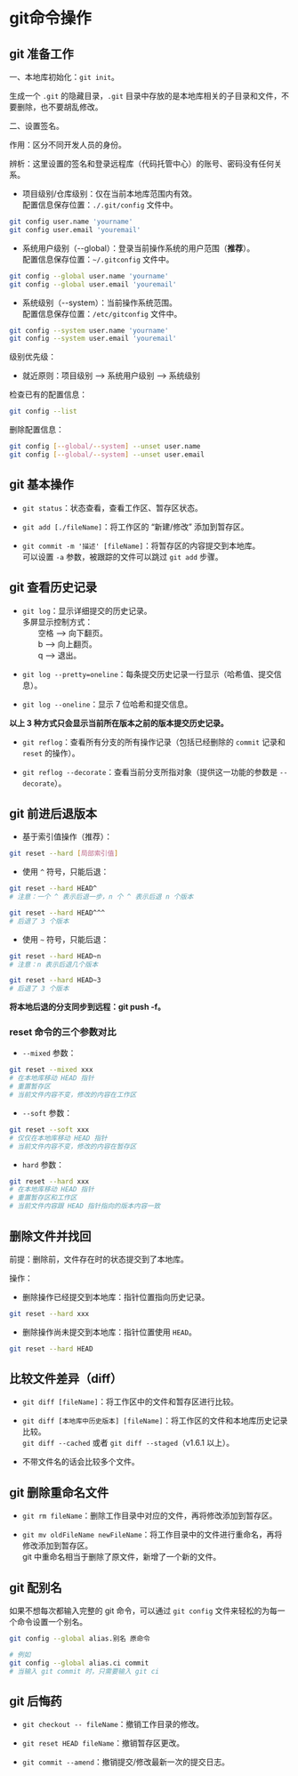 # git命令操作

## git 准备工作

一、本地库初始化：`git init`。

生成一个 `.git` 的隐藏目录，`.git` 目录中存放的是本地库相关的子目录和文件，不要删除，也不要胡乱修改。

二、设置签名。

作用：区分不同开发人员的身份。

辨析：这里设置的签名和登录远程库（代码托管中心）的账号、密码没有任何关系。

- 项目级别/仓库级别：仅在当前本地库范围内有效。  
配置信息保存位置：`./.git/config` 文件中。

```bash
git config user.name 'yourname'
git config user.email 'youremail'
```

- 系统用户级别（--global）：登录当前操作系统的用户范围（**推荐**）。  
配置信息保存位置：`~/.gitconfig` 文件中。

```bash
git config --global user.name 'yourname'
git config --global user.email 'youremail'
```

- 系统级别（--system）：当前操作系统范围。  
配置信息保存位置：`/etc/gitconfig` 文件中。

```bash
git config --system user.name 'yourname'
git config --system user.email 'youremail'
```

级别优先级：

- 就近原则：项目级别 --> 系统用户级别 --> 系统级别

检查已有的配置信息：

```bash
git config --list
```

删除配置信息：

```bash
git config [--global/--system] --unset user.name
git config [--global/--system] --unset user.email
```

## git 基本操作

- `git status`：状态查看，查看工作区、暂存区状态。

- `git add [./fileName]`：将工作区的 “新建/修改” 添加到暂存区。

- `git commit -m '描述' [fileName]`：将暂存区的内容提交到本地库。  
可以设置 `-a` 参数，被跟踪的文件可以跳过 `git add` 步骤。

## git 查看历史记录

- `git log`：显示详细提交的历史记录。  
多屏显示控制方式：  
&emsp;&emsp;空格 --> 向下翻页。  
&emsp;&emsp;b --> 向上翻页。  
&emsp;&emsp;q --> 退出。

- `git log --pretty=oneline`：每条提交历史记录一行显示（哈希值、提交信息）。

- `git log --oneline`：显示 7 位哈希和提交信息。

**以上 3 种方式只会显示当前所在版本之前的版本提交历史记录。**

- `git reflog`：查看所有分支的所有操作记录（包括已经删除的 `commit` 记录和 `reset` 的操作）。

- `git reflog --decorate`：查看当前分支所指对象（提供这一功能的参数是 `--decorate`）。

## git 前进后退版本

- 基于索引值操作（推荐）：

```bash
git reset --hard [局部索引值]
```

- 使用 `^` 符号，只能后退：

```bash
git reset --hard HEAD^
# 注意：一个 ^ 表示后退一步，n 个 ^ 表示后退 n 个版本

git reset --hard HEAD^^^
# 后退了 3 个版本
```

- 使用 `~` 符号，只能后退：

```bash
git reset --hard HEAD~n
# 注意：n 表示后退几个版本

git reset --hard HEAD~3
# 后退了 3 个版本
```

**将本地后退的分支同步到远程：git push -f。**

### reset 命令的三个参数对比

- `--mixed` 参数：

```bash
git reset --mixed xxx
# 在本地库移动 HEAD 指针
# 重置暂存区
# 当前文件内容不变，修改的内容在工作区
```

- `--soft` 参数：

```bash
git reset --soft xxx
# 仅仅在本地库移动 HEAD 指针
# 当前文件内容不变，修改的内容在暂存区
```

- `hard` 参数：

```bash
git reset --hard xxx
# 在本地库移动 HEAD 指针
# 重置暂存区和工作区
# 当前文件内容跟 HEAD 指针指向的版本内容一致
```

## 删除文件并找回

前提：删除前，文件存在时的状态提交到了本地库。

操作：

- 删除操作已经提交到本地库：指针位置指向历史记录。

```bash
git reset --hard xxx
```

- 删除操作尚未提交到本地库：指针位置使用 `HEAD`。

```bash
git reset --hard HEAD
```

## 比较文件差异（diff）

- `git diff [fileName]`：将工作区中的文件和暂存区进行比较。

- `git diff [本地库中历史版本] [fileName]`：将工作区的文件和本地库历史记录比较。  
`git diff --cached` 或者 `git diff --staged`（v1.6.1 以上）。

- 不带文件名的话会比较多个文件。

## git 删除重命名文件

- `git rm fileName`：删除工作目录中对应的文件，再将修改添加到暂存区。

- `git mv oldFileName newFileName`：将工作目录中的文件进行重命名，再将修改添加到暂存区。  
git 中重命名相当于删除了原文件，新增了一个新的文件。

## git 配别名

如果不想每次都输入完整的 git 命令，可以通过 `git config` 文件来轻松的为每一个命令设置一个别名。

```bash
git config --global alias.别名 原命令
```

```bash
# 例如
git config --global alias.ci commit
# 当输入 git commit 时，只需要输入 git ci
```

## git 后悔药

- `git checkout -- fileName`：撤销工作目录的修改。

- `git reset HEAD fileName`：撤销暂存区更改。

- `git commit --amend`：撤销提交/修改最新一次的提交日志。
